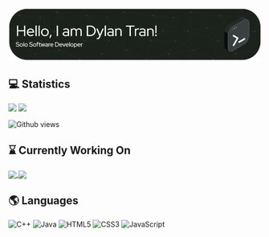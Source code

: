 ![Banner](./banner.png)

## 💻 Statistics
<div>
    <img height="210" src="https://github-readme-stats-dylans-projects-9d894771.vercel.app/api?username=DylanBT928&theme=gotham&show_icons=true&include_all_commits=true"/>
    <img height="210" src="https://github-readme-stats.vercel.app/api/top-langs/?username=DylanBT928&layout=compact&theme=gotham&langs_count=8&size_weight=0.5&count_weight=0.5"/>

![Github views](https://komarev.com/ghpvc/?username=DylanBT928&style=flat-square&color=brightgreen)
    
</div>

## ⌛ Currently Working On

<a href="https://github.com/DylanBT928/RetroFPS">
    <img align="center" height="125" src="https://github-readme-stats.vercel.app/api/pin/?username=DylanBT928&repo=RetroFPS&theme=gotham" />
</a>
<a href="https://github.com/DylanBT928/sorting-visualizer">
    <img align="center" height="125" src="https://github-readme-stats.vercel.app/api/pin/?username=DylanBT928&repo=sorting-visualizer&theme=gotham" />
</a>

## 🌎 Languages
![C++](https://img.shields.io/badge/c++-%2300599C.svg?style=for-the-badge&logo=c%2B%2B&logoColor=white)
![Java](https://img.shields.io/badge/java-%23ED8B00.svg?style=for-the-badge&logo=openjdk&logoColor=white)
![HTML5](https://img.shields.io/badge/html5-%23E34F26.svg?style=for-the-badge&logo=html5&logoColor=white)
![CSS3](https://img.shields.io/badge/css3-%231572B6.svg?style=for-the-badge&logo=css3&logoColor=white)
![JavaScript](https://img.shields.io/badge/javascript-%23323330.svg?style=for-the-badge&logo=javascript&logoColor=%23F7DF1E)

<!-- banner from https://github.com/leviarista/github-profile-header-generator -->
<!-- badges from https://github.com/Ileriayo/markdown-badges -->
